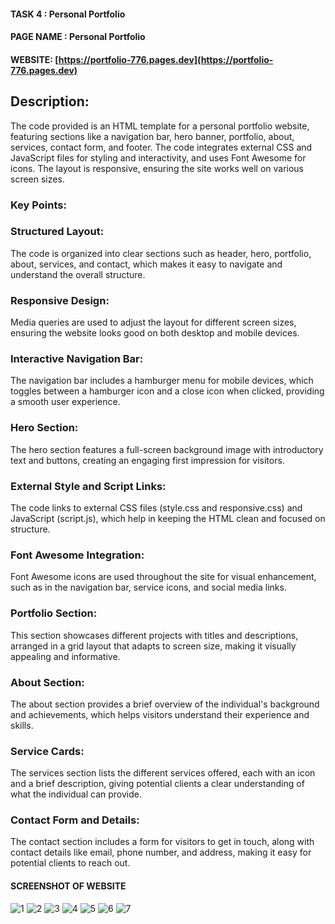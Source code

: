 
#### TASK 4  : Personal Portfolio

#### PAGE NAME : Personal Portfolio

#### WEBSITE: [https://portfolio-776.pages.dev](https://portfolio-776.pages.dev)

## Description:

The code provided is an HTML template for a personal portfolio website, featuring sections like a navigation bar, hero banner, portfolio, about, services, contact form, and footer. The code integrates external CSS and JavaScript files for styling and interactivity, and uses Font Awesome for icons. The layout is responsive, ensuring the site works well on various screen sizes.

### Key Points:

### Structured Layout:
The code is organized into clear sections such as header, hero, portfolio, about, services, and contact, which makes it easy to navigate and understand the overall structure.

### Responsive Design:
Media queries are used to adjust the layout for different screen sizes, ensuring the website looks good on both desktop and mobile devices.

### Interactive Navigation Bar:
The navigation bar includes a hamburger menu for mobile devices, which toggles between a hamburger icon and a close icon when clicked, providing a smooth user experience.

### Hero Section:
The hero section features a full-screen background image with introductory text and buttons, creating an engaging first impression for visitors.

### External Style and Script Links:
The code links to external CSS files (style.css and responsive.css) and JavaScript (script.js), which help in keeping the HTML clean and focused on structure.

### Font Awesome Integration:
Font Awesome icons are used throughout the site for visual enhancement, such as in the navigation bar, service icons, and social media links.

### Portfolio Section:
This section showcases different projects with titles and descriptions, arranged in a grid layout that adapts to screen size, making it visually appealing and informative.

### About Section:
The about section provides a brief overview of the individual's background and achievements, which helps visitors understand their experience and skills.

### Service Cards:
The services section lists the different services offered, each with an icon and a brief description, giving potential clients a clear understanding of what the individual can provide.

### Contact Form and Details:
The contact section includes a form for visitors to get in touch, along with contact details like email, phone number, and address, making it easy for potential clients to reach out.

#### SCREENSHOT OF WEBSITE
![1](https://github.com/user-attachments/assets/b9066011-8429-4ca3-a994-7c5aa053c12e)
![2](https://github.com/user-attachments/assets/810c195c-e525-4725-89c3-10e69e52f1ea)
![3](https://github.com/user-attachments/assets/0771f3ea-acb4-4039-96c1-d470e3e96171)
![4](https://github.com/user-attachments/assets/8eaca9ff-762e-4058-ae65-cff164308a78)
![5](https://github.com/user-attachments/assets/31d3618f-8f48-4423-8d7d-516d49bb4cf1)
![6](https://github.com/user-attachments/assets/640bbfe7-8ca8-4515-af78-e5ca28d355af)
![7](https://github.com/user-attachments/assets/1f8a2f15-bd34-431e-9c1d-361a8273df53)


